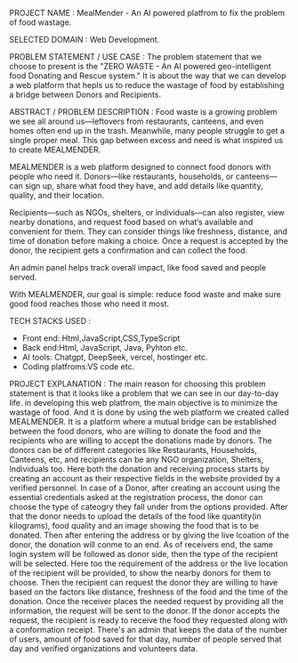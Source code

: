  PROJECT NAME : MealMender - An AI powered platfrom to fix the problem of food wastage.

SELECTED DOMAIN : Web Development.

PROBLEM STATEMENT / USE CASE :
      The problem statement that we choose to present is the "ZERO WASTE - An AI powered geo-intelligent food Donating and Rescue system." It is about the way that we can develop a web platform that hepls us to reduce the wastage of food by establishing a bridge between Donors and Recipients.

ABSTRACT / PROBLEM DESCRIPTION : 
      Food waste is a growing problem we see all around us—leftovers from restaurants, canteens, and even homes often end up in the trash. Meanwhile, many people struggle to get a single proper meal. This gap between excess and need is what inspired us to create MEALMENDER.

MEALMENDER is a web platform designed to connect food donors with people who need it. Donors—like restaurants, households, or canteens—can sign up, share what food they have, and add details like quantity, quality, and their location.

Recipients—such as NGOs, shelters, or individuals—can also register, view nearby donations, and request food based on what’s available and convenient for them. They can consider things like freshness, distance, and time of donation before making a choice. Once a request is accepted by the donor, the recipient gets a confirmation and can collect the food.

An admin panel helps track overall impact, like food saved and people served.

With MEALMENDER, our goal is simple: reduce food waste and make sure good food reaches those who need it most.
    
TECH STACKS USED : 
 * Front end: Html,JavaScript,CSS,TypeScript
 * Back end:Html, JavaScript, Java, Pyhton etc.
 * AI tools: Chatgpt, DeepSeek, vercel, hostinger etc.
 * Coding platfroms:VS code etc.

PROJECT EXPLANATION : 
    The main reason for choosing this problem statement is that it looks like a problem that we can see in our day-to-day life. in developing this web platfrom, the main objective is to minimize the wastage of food. And it is done by using the web platform we created called MEALMENDER. It is a platform where a mutual bridge can be established between the food donors, who are willing to donate the food and the recipients who are willing to accept the donations made by donors. The donors can be of different categories like Restaurants, Households, Canteens, etc, and recipients can be any NGO organization, Shelters, Individuals too. Here both the donation and receiving process starts by creating an account as their respective fields in the website provided by a verified personnel. In case of a Donor, after creating an account using the essential credentials asked at the registration process, the donor can choose the type of cateogry they fall under from the options provided. After that the donor needs to upload the details of the food like quantity(in kilograms), food quality and an image showing the food that is to be donated. Then after entering the address or by giving the live lcoation of the donor, the donation will conme to an end. As of receivers end, the same login system will be followed as donor side, then the type of the recipient will be selected. Here too the requirement of the address or the live location of the recipient will be provided, to show the nearby donors for them to choose. Then the recipient can request the donor they are willing to have based on the factors like distance, freshness of the food and the time of the donation. Once the receiver places the needed request by providing all the information, the request will be sent to the donor. If the donor accepts the request, the recipient is ready to receive the food they requested along with a conformation receipt. There's an admin that keeps the data of the number of users, amount of food saved for that day, number of people served that day and verified organizations and volunteers data.
